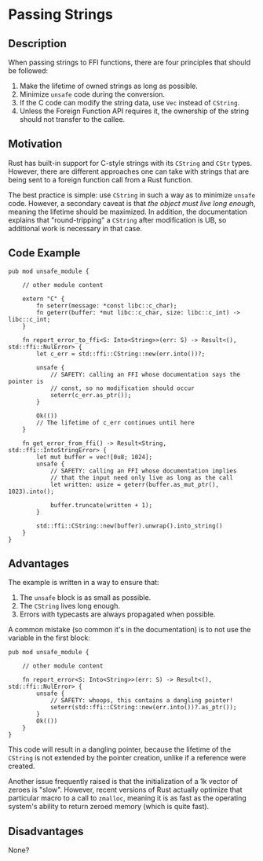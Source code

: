 # Passing Strings

## Description

When passing strings to FFI functions, there are four principles that should be
followed:

1. Make the lifetime of owned strings as long as possible.
2. Minimize `unsafe` code during the conversion.
3. If the C code can modify the string data, use `Vec` instead of `CString`.
4. Unless the Foreign Function API requires it, the ownership of the string
   should not transfer to the callee.

## Motivation

Rust has built-in support for C-style strings with its `CString` and `CStr`
types. However, there are different approaches one can take with strings that
are being sent to a foreign function call from a Rust function.

The best practice is simple: use `CString` in such a way as to minimize `unsafe`
code. However, a secondary caveat is that *the object must live long enough*,
meaning the lifetime should be maximized. In addition, the documentation
explains that "round-tripping" a `CString` after modification is UB, so
additional work is necessary in that case.

## Code Example

```rust,ignore
pub mod unsafe_module {

    // other module content

    extern "C" {
        fn seterr(message: *const libc::c_char);
        fn geterr(buffer: *mut libc::c_char, size: libc::c_int) -> libc::c_int;
    }

    fn report_error_to_ffi<S: Into<String>>(err: S) -> Result<(), std::ffi::NulError> {
        let c_err = std::ffi::CString::new(err.into())?;

        unsafe {
            // SAFETY: calling an FFI whose documentation says the pointer is
            // const, so no modification should occur
            seterr(c_err.as_ptr());
        }

        Ok(())
        // The lifetime of c_err continues until here
    }

    fn get_error_from_ffi() -> Result<String, std::ffi::IntoStringError> {
        let mut buffer = vec![0u8; 1024];
        unsafe {
            // SAFETY: calling an FFI whose documentation implies
            // that the input need only live as long as the call
            let written: usize = geterr(buffer.as_mut_ptr(), 1023).into();

            buffer.truncate(written + 1);
        }

        std::ffi::CString::new(buffer).unwrap().into_string()
    }
}
```

## Advantages

The example is written in a way to ensure that:

1. The `unsafe` block is as small as possible.
2. The `CString` lives long enough.
3. Errors with typecasts are always propagated when possible.

A common mistake (so common it's in the documentation) is to not use the
variable in the first block:

```rust,ignore
pub mod unsafe_module {

    // other module content

    fn report_error<S: Into<String>>(err: S) -> Result<(), std::ffi::NulError> {
        unsafe {
            // SAFETY: whoops, this contains a dangling pointer!
            seterr(std::ffi::CString::new(err.into())?.as_ptr());
        }
        Ok(())
    }
}
```

This code will result in a dangling pointer, because the lifetime of the
`CString` is not extended by the pointer creation, unlike if a reference were
created.

Another issue frequently raised is that the initialization of a 1k vector of
zeroes is "slow". However, recent versions of Rust actually optimize that
particular macro to a call to `zmalloc`, meaning it is as fast as the operating
system's ability to return zeroed memory (which is quite fast).

## Disadvantages

None?
